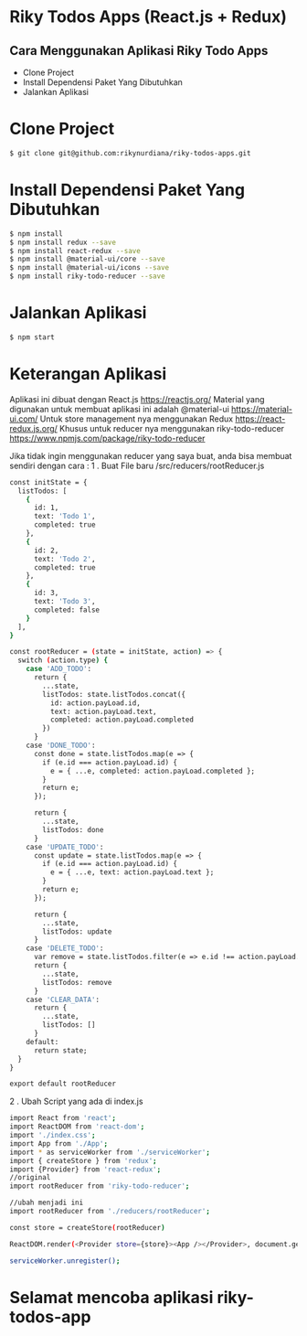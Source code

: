 # Riky Todos Apps (React.js + Redux)

## Cara Menggunakan Aplikasi Riky Todo Apps
- Clone Project
- Install Dependensi Paket Yang Dibutuhkan
- Jalankan Aplikasi


# Clone Project
```sh
$ git clone git@github.com:rikynurdiana/riky-todos-apps.git
```
    

# Install Dependensi Paket Yang Dibutuhkan
```sh
$ npm install
$ npm install redux --save
$ npm install react-redux --save
$ npm install @material-ui/core --save
$ npm install @material-ui/icons --save
$ npm install riky-todo-reducer --save

```

# Jalankan Aplikasi
```sh
$ npm start
```

# Keterangan Aplikasi
Aplikasi ini dibuat dengan React.js
    https://reactjs.org/
Material yang digunakan untuk membuat aplikasi ini adalah @material-ui
    https://material-ui.com/
Untuk store management nya menggunakan Redux
    https://react-redux.js.org/
Khusus untuk reducer nya menggunakan riky-todo-reducer
    https://www.npmjs.com/package/riky-todo-reducer
    
Jika tidak ingin menggunakan reducer yang saya buat, anda bisa membuat sendiri dengan cara :
1 . Buat File baru /src/reducers/rootReducer.js
```sh
const initState = {
  listTodos: [
    {
      id: 1,
      text: 'Todo 1',
      completed: true
    },
    {
      id: 2,
      text: 'Todo 2',
      completed: true
    },
    {
      id: 3,
      text: 'Todo 3',
      completed: false
    }
  ],
}

const rootReducer = (state = initState, action) => {
  switch (action.type) {
    case 'ADD_TODO':
      return {
        ...state,
        listTodos: state.listTodos.concat({
          id: action.payLoad.id,
          text: action.payLoad.text,
          completed: action.payLoad.completed
        })
      }
    case 'DONE_TODO':
      const done = state.listTodos.map(e => {
        if (e.id === action.payLoad.id) {
          e = { ...e, completed: action.payLoad.completed };
        }
        return e;
      });

      return {
        ...state,
        listTodos: done
      }
    case 'UPDATE_TODO':
      const update = state.listTodos.map(e => {
        if (e.id === action.payLoad.id) {
          e = { ...e, text: action.payLoad.text };
        }
        return e;
      });

      return {
        ...state,
        listTodos: update
      }
    case 'DELETE_TODO':
      var remove = state.listTodos.filter(e => e.id !== action.payLoad.id);
      return {
        ...state,
        listTodos: remove
      }
    case 'CLEAR_DATA':
      return {
        ...state,
        listTodos: []
      }
    default:
      return state;
  }
}

export default rootReducer
```

2 . Ubah Script yang ada di index.js
```sh
import React from 'react';
import ReactDOM from 'react-dom';
import './index.css';
import App from './App';
import * as serviceWorker from './serviceWorker';
import { createStore } from 'redux';
import {Provider} from 'react-redux';
//original
import rootReducer from 'riky-todo-reducer';

//ubah menjadi ini
import rootReducer from './reducers/rootReducer';

const store = createStore(rootReducer)

ReactDOM.render(<Provider store={store}><App /></Provider>, document.getElementById('root'));

serviceWorker.unregister();

```

# Selamat mencoba aplikasi riky-todos-app
